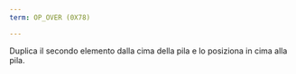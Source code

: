 ```yaml
---
term: OP_OVER (0X78)

---
```

Duplica il secondo elemento dalla cima della pila e lo posiziona in cima alla pila.